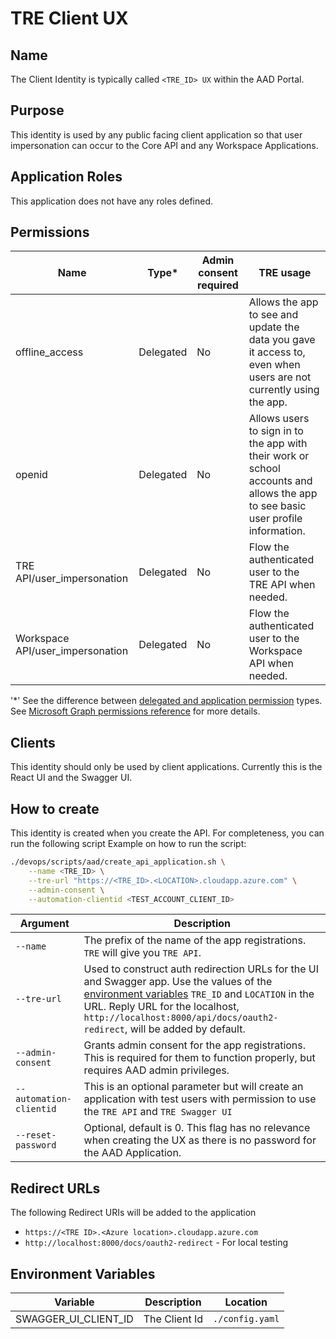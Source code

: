 # TRE Client UX

## Name
The Client Identity is typically called `<TRE_ID> UX` within the AAD Portal.

## Purpose
This identity is used by any public facing client application so that user impersonation can occur to the Core API and any Workspace Applications.

## Application Roles
This application does not have any roles defined.

## Permissions
| Name | Type* | Admin consent required |  TRE usage |
| --- | -- | -----| --------- |
|offline_access|Delegated|No|Allows the app to see and update the data you gave it access to, even when users are not currently using the app. |
|openid|Delegated|No|Allows users to sign in to the app with their work or school accounts and allows the app to see basic user profile information.|
|TRE API/user_impersonation|Delegated|No|Flow the authenticated user to the TRE API when needed.|
|Workspace API/user_impersonation|Delegated|No|Flow the authenticated user to the Workspace API when needed.|

'*' See the difference between [delegated and application permission](https://docs.microsoft.com/graph/auth/auth-concepts#delegated-and-application-permissions) types. See [Microsoft Graph permissions reference](https://docs.microsoft.com/graph/permissions-reference) for more details.

## Clients
This identity should only be used by client applications. Currently this is the React UI and the Swagger UI.

## How to create
This identity is created when you create the API. For completeness, you can run the following script
Example on how to run the script:

```bash
./devops/scripts/aad/create_api_application.sh \
    --name <TRE_ID> \
    --tre-url "https://<TRE_ID>.<LOCATION>.cloudapp.azure.com" \
    --admin-consent \
    --automation-clientid <TEST_ACCOUNT_CLIENT_ID>
```

| Argument | Description |
| -------- | ----------- |
| `--name` | The prefix of the name of the app registrations. `TRE` will give you `TRE API`. |
| `--tre-url` | Used to construct auth redirection URLs for the UI and Swagger app. Use the values of the [environment variables](../environment-variables.md) `TRE_ID` and `LOCATION` in the URL. Reply URL for the localhost, `http://localhost:8000/api/docs/oauth2-redirect`, will be added by default. |
| `--admin-consent` | Grants admin consent for the app registrations. This is required for them to function properly, but requires AAD admin privileges. |
| `--automation-clientid` | This is an optional parameter but will create an application with test users with permission to use the `TRE API` and `TRE Swagger UI` |
| `--reset-password` | Optional, default is 0. This flag has no relevance when creating the UX as there is no password for the AAD Application. |


## Redirect URLs
The following Redirect URIs will be added to the application
* `https://<TRE ID>.<Azure location>.cloudapp.azure.com`
* `http://localhost:8000/docs/oauth2-redirect` - For local testing

## Environment Variables
| Variable | Description | Location |
| -------- | ----------- | -------- |
|SWAGGER_UI_CLIENT_ID|The Client Id|`./config.yaml`|

